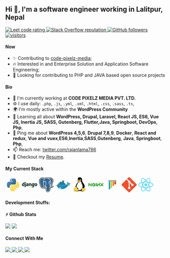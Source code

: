 ## Hi 👋, I'm a software engineer working in Lalitpur, Nepal

<p align="left">
  <a href="https://rajanlama.com.np">
    <img src="https://raw.githubusercontent.com/rajanlama786/cf-stats/main/output/rating.svg" alt="Leet code rating" />
  </a>
  <a href="https://stackoverflow.com/users/6037636/rajan-lama">
    <img alt="Stack Overflow reputation" src="https://img.shields.io/stackexchange/stackoverflow/r/5921662?color=orange&label=reputation&logo=stackoverflow">
  </a>
  <a href="https://github.com/rajanlama786/?tab=followers">
    <img alt="GitHub followers" src="https://img.shields.io/github/followers/rajanlama786?color=green&logo=github">
  </a>
  <a href="https://github.com/rajanlama786/">
    <img src="https://komarev.com/ghpvc/?username=rajanlama786" alt="visitors" />
  </a>

</p>

#### Now

- ✨ Contributing to [code-pixelz-media](https://github.com/code-pixelz-media/);
- :fire: Interested in and Enterprise Solution and Application Software Engineering;
- :calendar: Looking for contributing to PHP and JAVA based open source projects

#### Bio

- 🏢 I'm currently working at **CODE PIXELZ MEDIA PVT. LTD.**
- ⚙️ I use daily: `.php`, `.js`, `.yml`, `.xml`, `.html`, `.css`, `.sass`, `.ts`,
- 🌍 I'm mostly active within the **WordPress Community**
- 🌱 Learning all about **WordPress, Drupal, Laravel, React JS, ES6, Vue JS, Inertia JS, SASS, Gutenberg, Flutter,Java, Springboot, DevOps**, **Php**,
- 💬 Ping me about **WordPress 4,5,6**, **Drupal 7,8,9**, **Docker**, **React and redux**, **Vue and vuex**,**ES6**,**Inertia**,**SASS**,**Gutenberg**, **Java**, **Springboot**, **Php**,
- 📫 Reach me: [twitter.com/rajanlama786](https://twitter.com/rajanlama786)
- 📝 Checkout my [Resume](files/resume.pdf).

#### My Current Stack

<img height="48" src="img/python-original.svg" alt="python"> <img height="48" src="img/django-plain-wordmark.svg" alt="Django"> <img height="48" src="img/postgresql-original.svg" alt="postgress"> <img height="48" src="img/docker-original.svg" alt="Docker"> <img height="48" src="img/linux-original.svg" alt="linux"> <img height="48" src="img/nginx-original.svg" alt="nginx"> <img height="48" src="img/pytest-original.svg" alt="pytest"> <img height="48" src="img/git-original.svg" alt="git"> <img height="48" src="img/react-original.svg" alt="react">

#### Development Stuffs:

<b>⚡ Github Stats</b>

<p float="left">
<img height="180em" src="https://github-readme-stats.vercel.app/api?username=rajanlama786&show_icons=true&hide_border=true&&count_private=true&include_all_commits=true" /> 
<img height="180em" src="https://github-readme-stats.vercel.app/api/top-langs/?username=rajanlama786&show_icons=true&hide_border=true&layout=compact&langs_count=8"/>
</p>

#### Connect With Me

<p left="center">
<a href="https://twitter.com/rajanlama786">
  <img src="https://img.shields.io/badge/twitter-%231DA1F2.svg?&style=for-the-badge&logo=twitter&logoColor=white" height=25>
</a> 
<a href="https://www.linkedin.com/in/rajan-lama-6b886871/">
  <img src="https://img.shields.io/badge/linkedin-%230077B5.svg?&style=for-the-badge&logo=linkedin&logoColor=white" height=25>
</a> 
<a href="https://www.facebook.com/rajan.lama786/">
  <img src="https://img.shields.io/badge/Facebook-1877F2?style=for-the-badge&logo=facebook&logoColor=white" height=25>
</a>
<a href="mailto:rajan.lama786@gmail.com">
  <img src="	https://img.shields.io/badge/Gmail-D14836?style=for-the-badge&logo=gmail&logoColor=white" height=25>
</a>
</p>
